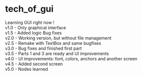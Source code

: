 # tech_of_gui
Learning GUI right now !                                    
v1.0 - Only graphical interface                                      
v1.5 - Added logic 
       Bug fixes                    
v2.0 - Working version, but without file management                    
v2.5 - Remake with TextBox and same bugfixes                         
v3.0 - Bug fixes and finished first part               
v3.5 - Parts 1 and 3 are ready and UI improvements                
v4.0 - UI improvements: font, colors, anchors and another screen                         
v4.5 - Added second screen                              
v5.0 - Nodes learned
